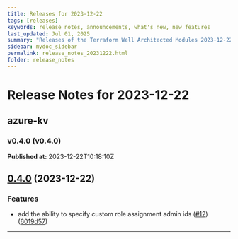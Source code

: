 ```yaml
---
title: Releases for 2023-12-22
tags: [releases]
keywords: release notes, announcements, what's new, new features
last_updated: Jul 01, 2025
summary: "Releases of the Terraform Well Architected Modules 2023-12-22"
sidebar: mydoc_sidebar
permalink: release_notes_20231222.html
folder: release_notes
---
```


# Release Notes for 2023-12-22

## azure-kv
### v0.4.0 (v0.4.0)
**Published at:** 2023-12-22T10:18:10Z

## [0.4.0](https://github.com/CloudNationHQ/terraform-azure-kv/compare/v0.3.0...v0.4.0) (2023-12-22)


### Features

* add the ability to specify custom role assignment admin ids ([#12](https://github.com/CloudNationHQ/terraform-azure-kv/issues/12)) ([6019d57](https://github.com/CloudNationHQ/terraform-azure-kv/commit/6019d57c2275c4a92160d31b49368078817a84fa))

---

